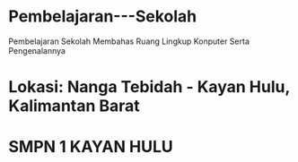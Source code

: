 # Pembelajaran---Sekolah
Pembelajaran Sekolah Membahas Ruang Lingkup Konputer Serta Pengenalannya


# Lokasi: Nanga Tebidah - Kayan Hulu, Kalimantan Barat
# SMPN 1 KAYAN HULU
